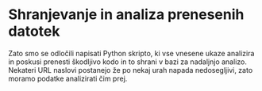 # Shranjevanje in analiza prenesenih datotek

Zato smo se odločili napisati Python skripto, ki vse vnesene ukaze analizira
in poskusi prenesti škodljivo kodo in to shrani v bazi za nadaljnjo analizo. Nekateri
URL naslovi postanejo že po nekaj urah napada nedosegljivi, zato moramo
podatke analizirati čim prej.